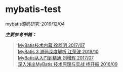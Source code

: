 # mybatis-test
 mybatis源码研究-2019/12/04

***主要参考书籍：***  
>    [MyBatis技术内幕  徐郡明  2017/07](https://pan.baidu.com/s/1-JGtoXADDjQRw5v51np4vA "提取码是fcak")  
>    [MyBatis 3 源码深度解析  江荣波  2019/10](https://pan.baidu.com/s/1-JGtoXADDjQRw5v51np4vA "最新出版没有电子书")  
>    [MyBatis从入门到精通  刘增辉  2017/07](https://pan.baidu.com/s/1-JGtoXADDjQRw5v51np4vA "提取码是fcak")   
>    [深入浅出MyBatis 技术原理与实战  杨开振  2016/09](https://pan.baidu.com/s/1-JGtoXADDjQRw5v51np4vA "提取码是fcak")  
